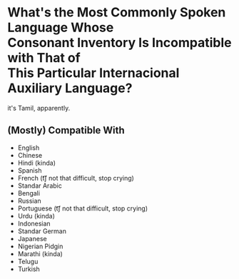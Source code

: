 # What's the Most Commonly Spoken Language Whose <br/> Consonant Inventory Is Incompatible with That of <br/> This Particular Internacional Auxiliary Language?

it's Tamil, apparently.

## (Mostly) Compatible With

* English
* Chinese
* Hindi (kinda)
* Spanish
* French (t͡ʃ not that difficult, stop crying)
* Standar Arabic
* Bengali
* Russian
* Portuguese (t͡ʃ not that difficult, stop crying)
* Urdu (kinda)
* Indonesian
* Standar German
* Japanese
* Nigerian Pidgin
* Marathi (kinda)
* Telugu
* Turkish